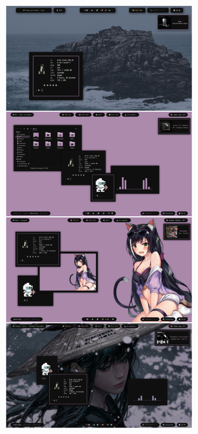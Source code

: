![desktop images](Screenshots/01.png)
![desktop images](Screenshots/10.png)
![desktop images](Screenshots/11.png)
![desktop images](Screenshots/12.png)
